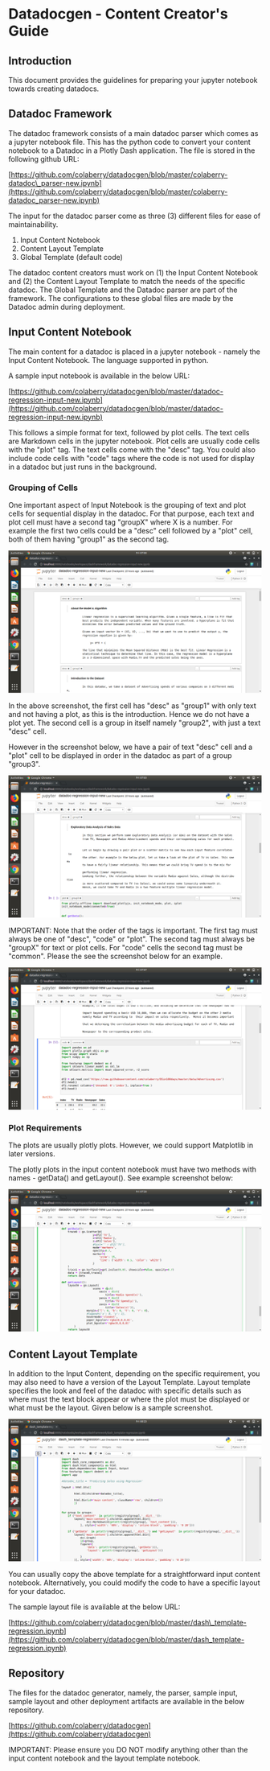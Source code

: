 # Datadocgen - Content Creator's Guide

## Introduction

This document provides the guidelines for preparing your jupyter notebook towards creating datadocs.



## Datadoc Framework

The datadoc framework consists of a main datadoc parser which comes as a jupyter notebook file. This has the python code to convert your content notebook to a Datadoc in a Plotly Dash application. The file is stored in the following github URL:

[https://github.com/colaberry/datadocgen/blob/master/colaberry-datadoc\_parser-new.ipynb](https://github.com/colaberry/datadocgen/blob/master/colaberry-datadoc_parser-new.ipynb)



The input for the datadoc parser come as three (3) different files for ease of maintainability.

1. Input Content Notebook
2. Content Layout Template
3. Global Template (default code)

The datadoc content creators must work on (1) the Input Content Notebook and (2) the Content Layout Template to match the needs of the specific datadoc. The Global Template and the Datadoc parser are part of the framework. The configurations to these global files are made by the Datadoc admin during deployment.

## Input Content Notebook

The main content for a datadoc is placed in a jupyter notebook - namely the Input Content Notebook. The language supported in python.

A sample input notebook is available in the below URL:

[https://github.com/colaberry/datadocgen/blob/master/datadoc-regression-input-new.ipynb](https://github.com/colaberry/datadocgen/blob/master/datadoc-regression-input-new.ipynb)



This follows a simple format for text, followed by plot cells. The text cells are Markdown cells in the jupyter notebook. Plot cells are usually code cells with the &quot;plot&quot; tag. The text cells come with the &quot;desc&quot; tag. You could also include code cells with &quot;code&quot; tags where the code is not used for display in a datadoc but just runs in the background.

### Grouping of Cells

One important aspect of Input Notebook is the grouping of text and plot cells for sequential display in the datadoc. For that purpose, each text and plot cell must have a second tag &quot;groupX&quot; where X is a number. For example the first two cells could be a &quot;desc&quot; cell followed by a &quot;plot&quot; cell, both of them having &quot;group1&quot; as the second tag.

![](images/image1.png?raw=true)


In the above screenshot, the first cell has &quot;desc&quot; as  &quot;group1&quot; with only text and not having a plot, as this is the introduction. Hence we do not have a plot yet. The second cell is a group in itself namely &quot;group2&quot;, with just a text &quot;desc&quot; cell.

However in the screenshot below, we have a pair of text &quot;desc&quot; cell and a &quot;plot&quot; cell to be displayed in order in the datadoc as part of a group &quot;group3&quot;.

![](images/image2.png?raw=true)

IMPORTANT: Note that the order of the tags is important. The first tag must always be one of &quot;desc&quot;, &quot;code&quot; or &quot;plot&quot;. The second tag must always be &quot;groupX&quot; for text or plot cells. For &quot;code&quot; cells the second tag must be &quot;common&quot;. Please the see the screenshot below for an example.

![](images/image3.png?raw=true)


### Plot Requirements

The plots are usually plotly plots. However, we could support Matplotlib in later versions.

The plotly plots in the input content notebook must have two methods with names - getData() and getLayout(). See example screenshot below:

![](images/image4.png?raw=true)


## Content Layout Template

In addition to the Input Content, depending on the specific requirement, you may also need to have a version of the Layout Template. Layout template specifies the look and feel of the datadoc with specific details such as where must the text block appear or where the plot must be displayed or what must be the layout. Given below is a sample screenshot.

![](images/image5.png?raw=true)


You can usually copy the above template for a straightforward input content notebook. Alternatively, you could modify the code to have a specific layout for your datadoc.

The sample layout file is available at the below URL:

[https://github.com/colaberry/datadocgen/blob/master/dash\_template-regression.ipynb](https://github.com/colaberry/datadocgen/blob/master/dash_template-regression.ipynb)

## Repository

The files for the datadoc generator, namely, the parser, sample input, sample layout and other deployment artifacts are available in the below repository.

[https://github.com/colaberry/datadocgen](https://github.com/colaberry/datadocgen)



IMPORTANT: Please ensure you DO NOT modify anything other than the input content notebook and the layout template notebook.
